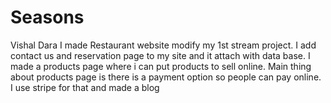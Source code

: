 # Seasons
Vishal Dara
I made Restaurant website modify my 1st stream project. I add contact us and reservation page to my site and it attach with data base. I made a products page where i can put products to sell online.
Main thing about products page is there is a payment option so people can pay online. I use stripe for that and made a blog
